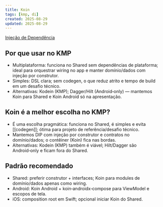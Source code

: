 ```yaml
---
title: Koin
tags: [kmp, di]
created: 2025-08-29
updated: 2025-08-29
---
```

[Injeção de Dependência](Injeção%20de%20Dependência.md) 
## Por que usar no KMP
- Multiplataforma: funciona no Shared sem dependências de plataforma; ideal para orquestrar wiring no app e manter domínio/dados com injeção por construtor.
- Simples: DSL clara; sem codegen, o que reduz atrito e tempo de build em um desafio técnico.
- Alternativas: Kodein (KMP); Dagger/Hilt (Android‑only) — mantemos Koin para Shared e Koin Android só na apresentação.
## Koin é a melhor escolha no KMP?
- É uma escolha pragmática: funciona no Shared, é simples e evita [[codegen]]; ótima para projeto de referência/desafio técnico.
- Mantemos DIP com injeção por construtor e contratos no domínio/dados; o contêiner (Koin) fica nas bordas.
- Alternativas: Kodein (KMP) também é viável; Hilt/Dagger são Android‑only e ficam fora do Shared.


## Padrão recomendado
- Shared: preferir construtor + interfaces; Koin para modules de domínio/dados apenas como wiring.
- Android: Koin Android + koin‑androidx‑compose para ViewModel e escopos de tela.
- iOS: composition root em Swift; opcional iniciar Koin do Shared.
